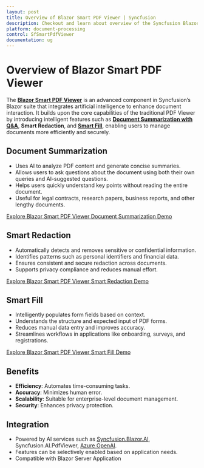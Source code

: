 ```yaml
---
layout: post
title: Overview of Blazor Smart PDF Viewer | Syncfusion
description: Checkout and learn about overview of the Syncfusion Blazor Smart PDF Viewer and much more details.
platform: document-processing
control: SfSmartPdfViewer
documentation: ug
---
```

# Overview of Blazor Smart PDF Viewer

The **[Blazor Smart PDF Viewer](https://help.syncfusion.com//cr/blazor/Syncfusion.Blazor.SmartPdfViewer.html)** is an advanced component in Syncfusion’s Blazor suite that integrates artificial intelligence to enhance document interaction. It builds upon the core capabilities of the traditional PDF Viewer by introducing intelligent features such as [**Document Summarization with Q&A**](./document-summarizer.md), **Smart Redaction**, and [**Smart Fill**](./smart-fill.md), enabling users to manage documents more efficiently and securely.

## Document Summarization

* Uses AI to analyze PDF content and generate concise summaries.
* Allows users to ask questions about the document using both their own queries and AI-suggested questions.
* Helps users quickly understand key points without reading the entire document.
* Useful for legal contracts, research papers, business reports, and other lengthy documents.

[Explore Blazor Smart PDF Viewer Document Summarization Demo](https://document.syncfusion.com/demos/pdf-viewer/blazor-server/smart-pdf-viewer/summarizer?theme=fluent2)

## Smart Redaction

* Automatically detects and removes sensitive or confidential information.
* Identifies patterns such as personal identifiers and financial data.
* Ensures consistent and secure redaction across documents.
* Supports privacy compliance and reduces manual effort.

[Explore Blazor Smart PDF Viewer Smart Redaction Demo](https://document.syncfusion.com/demos/pdf-viewer/blazor-server/smart-pdf-viewer/smartredact?theme=fluent2)

## Smart Fill

* Intelligently populates form fields based on context.
* Understands the structure and expected input of PDF forms.
* Reduces manual data entry and improves accuracy.
* Streamlines workflows in applications like onboarding, surveys, and registrations.

[Explore Blazor Smart PDF Viewer Smart Fill Demo](https://document.syncfusion.com/demos/pdf-viewer/blazor-server/smart-pdf-viewer/smartfil?theme=fluent2)

## Benefits

* **Efficiency**: Automates time-consuming tasks.
* **Accuracy**: Minimizes human error.
* **Scalability**: Suitable for enterprise-level document management.
* **Security**: Enhances privacy protection.

## Integration

* Powered by AI services such as [Syncfusion.Blazor.AI](https://www.nuget.org/packages/Syncfusion.Blazor.AI), Syncfusion.AI.PdfViewer, [Azure OpenAI](https://learn.microsoft.com/en-us/azure/ai-foundry/openai/how-to/create-resource?pivots=web-portal).
* Features can be selectively enabled based on application needs.
* Compatible with Blazor Server Application
